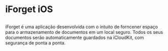 # iForget iOS

##
iForget é uma aplicação desenvolvida com o intuito de forncener espaço para o armazenamento de documentos em um local seguro. Todos os seus documentos serão automaticamente guardados na iCloudKit, com segurança de ponta a ponta.